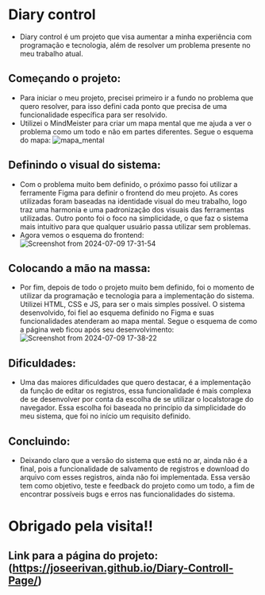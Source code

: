 # Diary control
- Diary control é um projeto que visa aumentar a minha experiência com programação e tecnologia, além de resolver um problema presente no meu trabalho atual.

## Começando o projeto:
- Para iniciar o meu projeto, precisei primeiro ir a fundo no problema que quero resolver, para isso defini cada ponto que precisa de uma funcionalidade específica para ser resolvido.
- Utilizei o MindMeister para criar um mapa mental que me ajuda a ver o problema como um todo e não em partes diferentes. Segue o esquema do mapa:
![mapa_mental](https://github.com/JoseErivan/Diary-Controll-Page/assets/105927510/4f77e2ba-081c-4642-ac8c-701ebc9891df)

## Definindo o visual do sistema:
- Com o problema muito bem definido, o próximo passo foi utilizar a ferramente Figma para definir o frontend do meu projeto. As cores utilizadas foram baseadas na identidade visual do meu trabalho, logo traz uma harmonia e uma padronização dos visuais das ferramentas utilizadas. Outro ponto foi o foco na simplicidade, o que faz o sistema mais intuitivo para que qualquer usuário passa utilizar sem problemas.
- Agora vemos o esquema do frontend:
![Screenshot from 2024-07-09 17-31-54](https://github.com/JoseErivan/Diary-Controll-Page/assets/105927510/55424f0c-7318-4b6d-8e42-3de6b882b161)

## Colocando a mão na massa:
- Por fim, depois de todo o projeto muito bem definido, foi o momento de utilizar da programação e tecnologia para a implementação do sistema. Utilizei HTML, CSS e JS, para ser o mais simples possível. O sistema desenvolvido, foi fiel ao esquema definido no Figma e suas funcionalidades atenderam ao mapa mental. Segue o esquema de como a página web ficou após seu desenvolvimento:
![Screenshot from 2024-07-09 17-38-22](https://github.com/JoseErivan/Diary-Controll-Page/assets/105927510/312728f2-a43d-49ab-8a72-7defd2668823)

## Dificuldades:
- Uma das maiores dificuldades que quero destacar, é a implementação da função de editar os registros, essa funcionalidade é mais complexa de se desenvolver por conta da escolha de se utilizar o localstorage do navegador. Essa escolha foi baseada no princípio da simplicidade do meu sistema, que foi no início um requisito definido.

## Concluindo:
- Deixando claro que a versão do sistema que está no ar, ainda não é a final, pois a funcionalidade de salvamento de registros e download do arquivo com esses registros, ainda não foi implementada. Essa versão tem como objetivo, teste e feedback do projeto como um todo, a fim de encontrar possíveis bugs e erros nas funcionalidades do sistema.

# Obrigado pela visita!!
## Link para a página do projeto: (https://joseerivan.github.io/Diary-Controll-Page/)
